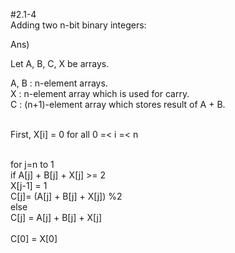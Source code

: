 #2.1-4 <br>
Adding two n-bit binary integers: <br>

Ans) <br>

Let A, B, C, X be arrays.<br>

A, B : n-element arrays. <br>
X : n-element array which is used for carry. <br>
C : (n+1)-element array which stores result of A + B. <br><br>


First, X[i] = 0 for all 0 =< i =< n <br><br>

for j=n to 1 <br>
  if A[j] + B[j] + X[j] >= 2 <br>
    X[j-1] = 1 <br>
    C[j]= (A[j] + B[j] + X[j]) %2 <br>
  else <br>
    C[j] = A[j] + B[j] + X[j] <br>
<br>
C[0] = X[0] <br>
